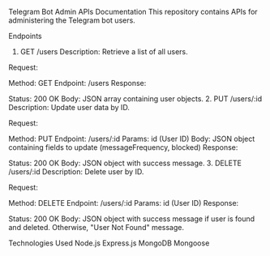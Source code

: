 Telegram Bot Admin APIs Documentation
This repository contains APIs for administering the Telegram bot users.

Endpoints
1. GET /users
Description: Retrieve a list of all users.

Request:

Method: GET
Endpoint: /users
Response:

Status: 200 OK
Body: JSON array containing user objects.
2. PUT /users/:id
Description: Update user data by ID.

Request:

Method: PUT
Endpoint: /users/:id
Params: id (User ID)
Body: JSON object containing fields to update (messageFrequency, blocked)
Response:

Status: 200 OK
Body: JSON object with success message.
3. DELETE /users/:id
Description: Delete user by ID.

Request:

Method: DELETE
Endpoint: /users/:id
Params: id (User ID)
Response:

Status: 200 OK
Body: JSON object with success message if user is found and deleted. Otherwise, "User Not Found" message.

Technologies Used
Node.js
Express.js
MongoDB
Mongoose
